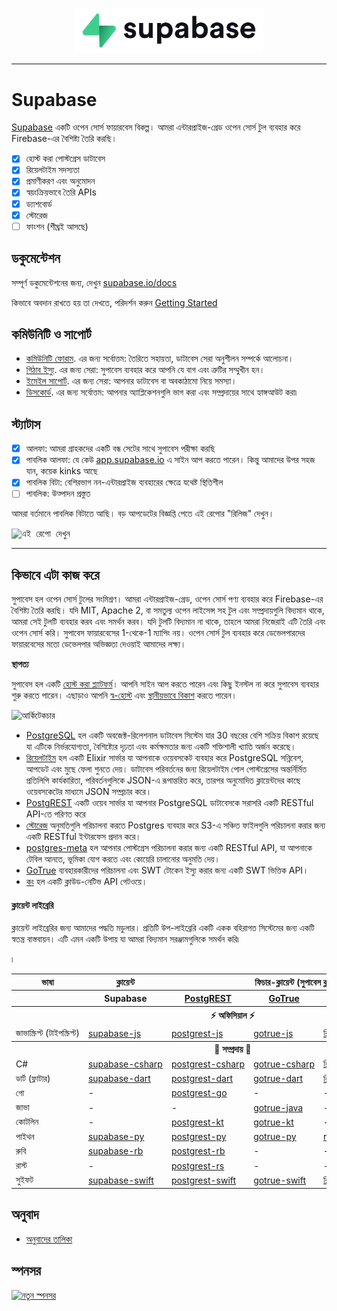 <p align="center">
<img width="300" src="https://raw.githubusercontent.com/supabase/supabase/master/web/static/supabase-light-rounded-corner-background.svg"/>
</p>

---

# Supabase

[Supabase](https://supabase.com) একটি ওপেন সোর্স ফায়ারবেস বিকল্প। আমরা এন্টারপ্রাইজ-গ্রেড ওপেন সোর্স টুল ব্যবহার করে Firebase-এর বৈশিষ্ট্য তৈরি করছি।

- [x] হোস্ট করা পোস্টগ্রেস ডাটাবেস
- [x] রিয়েলটাইম সদস্যতা
- [x] প্রমাণীকরণ এবং অনুমোদন
- [x] স্বয়ংক্রিয়ভাবে তৈরি APIs
- [x] ড্যাশবোর্ড
- [x] স্টোরেজ
- [ ] ফাংশন (শীঘ্রই আসছে)

## ডকুমেন্টেশন

সম্পূর্ণ ডকুমেন্টেশনের জন্য, দেখুন [supabase.io/docs](https://supabase.com/docs)

কিভাবে অবদান রাখতে হয় তা দেখতে, পরিদর্শন করুন [Getting Started](./DEVELOPERS.md)

## কমিউনিটি ও সাপোর্ট

- [কমিউনিটি ফোরাম](https://github.com/supabase/supabase/discussions). এর জন্য সর্বোত্তম: তৈরিতে সহায়তা, ডাটাবেস সেরা অনুশীলন সম্পর্কে আলোচনা।
- [গিঠাব ইস্যু](https://github.com/supabase/supabase/issues). এর জন্য সেরা: সুপাবেস ব্যবহার করে আপনি যে বাগ এবং ত্রুটির সম্মুখীন হন।
- [ইমেইল সাপোর্ট](https://supabase.com/docs/support#business-support). এর জন্য সেরা: আপনার ডাটাবেস বা অবকাঠামো নিয়ে সমস্যা।
- [ডিসকোর্ড](https://discord.supabase.com). এর জন্য সর্বোত্তম: আপনার অ্যাপ্লিকেশনগুলি ভাগ করা এবং সম্প্রদায়ের সাথে হ্যাঙ্গআউট করা৷

## স্ট্যাটাস

- [x] আলফা: আমরা গ্রাহকদের একটি বন্ধ সেটের সাথে সুপাবেস পরীক্ষা করছি
- [x] পাবলিক আলফা: যে কেউ [app.supabase.io](https://app.supabase.io) এ সাইন আপ করতে পারেন। কিন্তু আমাদের উপর সহজ যান, কয়েক kinks আছে
- [x] পাবলিক বিটা: বেশিরভাগ নন-এন্টারপ্রাইজ ব্যবহারের ক্ষেত্রে যথেষ্ট স্থিতিশীল
- [ ] পাবলিক: উত্পাদন প্রস্তুত

আমরা বর্তমানে পাবলিক বিটাতে আছি। বড় আপডেটের বিজ্ঞপ্তি পেতে এই রেপোর "রিলিজ" দেখুন।

<kbd><img src="https://gitcdn.link/repo/supabase/supabase/master/web/static/watch-repo.gif" alt="এই রেপো দেখুন"/></kbd>

---

## কিভাবে এটা কাজ করে

সুপাবেস হল ওপেন সোর্স টুলের সংমিশ্রণ। আমরা এন্টারপ্রাইজ-গ্রেড, ওপেন সোর্স পণ্য ব্যবহার করে Firebase-এর বৈশিষ্ট্য তৈরি করছি। যদি MIT, Apache 2, বা সমতুল্য ওপেন লাইসেন্স সহ টুল এবং সম্প্রদায়গুলি বিদ্যমান থাকে, আমরা সেই টুলটি ব্যবহার করব এবং সমর্থন করব। যদি টুলটি বিদ্যমান না থাকে, তাহলে আমরা নিজেরাই এটি তৈরি এবং ওপেন সোর্স করি। সুপাবেস ফায়ারবেসের 1-থেকে-1 ম্যাপিং নয়। ওপেন সোর্স টুল ব্যবহার করে ডেভেলপারদের ফায়ারবেসের মতো ডেভেলপার অভিজ্ঞতা দেওয়াই আমাদের লক্ষ্য।

**স্থাপত্য**

সুপাবেস হল একটি [হোস্ট করা প্ল্যাটফর্ম](https://app.supabase.io)। আপনি সাইন আপ করতে পারেন এবং কিছু ইনস্টল না করে সুপাবেস ব্যবহার শুরু করতে পারেন।
এছাড়াও আপনি [স্ব-হোস্ট](https://supabase.com/docs/guides/self-hosting) এবং [স্থানীয়ভাবে বিকাশ](https://supabase.com/docs/guides/local-development) করতে পারেন।

![আর্কিটেকচার](https://supabase.com/docs/assets/images/supabase-architecture-9050a7317e9ec7efb7807f5194122e48.png)

- [PostgreSQL](https://www.postgresql.org/) হল একটি অবজেক্ট-রিলেশনাল ডাটাবেস সিস্টেম যার 30 বছরের বেশি সক্রিয় বিকাশ রয়েছে যা এটিকে নির্ভরযোগ্যতা, বৈশিষ্ট্যের দৃঢ়তা এবং কর্মক্ষমতার জন্য একটি শক্তিশালী খ্যাতি অর্জন করেছে।
- [রিয়েলটাইম](https://github.com/supabase/realtime) হল একটি Elixir সার্ভার যা আপনাকে ওয়েবসকেট ব্যবহার করে PostgreSQL সন্নিবেশ, আপডেট এবং মুছে ফেলা শুনতে দেয়। ডাটাবেস পরিবর্তনের জন্য রিয়েলটাইম পোল পোস্টগ্রেসের অন্তর্নির্মিত প্রতিলিপি কার্যকারিতা, পরিবর্তনগুলিকে JSON-এ রূপান্তরিত করে, তারপর অনুমোদিত ক্লায়েন্টদের কাছে ওয়েবসকেটের মাধ্যমে JSON সম্প্রচার করে।
- [PostgREST](http://postgrest.org/) একটি ওয়েব সার্ভার যা আপনার PostgreSQL ডাটাবেসকে সরাসরি একটি RESTful API-তে পরিণত করে
- [স্টোরেজ](https://github.com/supabase/storage-api) অনুমতিগুলি পরিচালনা করতে Postgres ব্যবহার করে S3-এ সঞ্চিত ফাইলগুলি পরিচালনা করার জন্য একটি RESTful ইন্টারফেস প্রদান করে।
- [postgres-meta](https://github.com/supabase/postgres-meta) হল আপনার পোস্টগ্রেস পরিচালনা করার জন্য একটি RESTful API, যা আপনাকে টেবিল আনতে, ভূমিকা যোগ করতে এবং কোয়েরি চালানোর অনুমতি দেয়।
- [GoTrue](https://github.com/netlify/gotrue) ব্যবহারকারীদের পরিচালনা এবং SWT টোকেন ইস্যু করার জন্য একটি SWT ভিত্তিক API।
- [কং](https://github.com/Kong/kong) হল একটি ক্লাউড-নেটিভ API গেটওয়ে।

#### ক্লায়েন্ট লাইব্রেরি

ক্লায়েন্ট লাইব্রেরির জন্য আমাদের পদ্ধতি মডুলার। প্রতিটি উপ-লাইব্রেরি একটি একক বহিরাগত সিস্টেমের জন্য একটি স্বতন্ত্র বাস্তবায়ন। এটি এমন একটি উপায় যা আমরা বিদ্যমান সরঞ্জামগুলিকে সমর্থন করি৷

<table style="table-layout:fixed; white-space: nowrap;">৷
  <tr>
    <th>ভাষা</th>
    <th>ক্লায়েন্ট</th>
    <th colspan="4">ফিচার-ক্লায়েন্ট (সুপাবেস ক্লায়েন্টে বান্ডিল)</th>
  </tr>
  <tr>
    <th></th>
    <th>Supabase</th>
    <th><a href="https://github.com/postgrest/postgrest" target="_blank" rel="noopener noreferrer">PostgREST</a></th>
    <th><a href="https://github.com/supabase/gotrue" target="_blank" rel="noopener noreferrer">GoTrue</a></th>
    <th><a href="https://github.com/supabase/realtime" target="_blank" rel="noopener noreferrer">রিয়েলটাইম</a></th>
    <th><a href="https://github.com/supabase/storage-api" target="_blank" rel="noopener noreferrer">স্টোরেজ</a></th>
  </tr>
  <!-- নতুন সারির জন্য টেমপ্লেট -->
  <!-- সারি শুরু করুন
  <tr>
    <td>lang</td>
    <td><a href="https://github.com/supabase-community/supabase-lang" target="_blank" rel="noopener noreferrer">supabase-lang</a></td>
    <td><a href="https://github.com/supabase-community/postgrest-lang" target="_blank" rel="noopener noreferrer">postgrest-lang</a></td>
    <td><a href="https://github.com/supabase-community/gotrue-lang" target="_blank" rel="noopener noreferrer">gotrue-lang</a></td>
    <td><a href="https://github.com/supabase-community/realtime-lang" target="_blank" rel="noopener noreferrer">রিয়েলটাইম-ল্যাং</a></td>
    <td><a href="https://github.com/supabase-community/storage-lang" target="_blank" rel="noopener noreferrer">স্টোরেজ-ল্যাং</a></td>
  </tr>
  শেষ সারি -->
  <th colspan="6">⚡️ অফিসিয়াল ⚡️</th>
  <tr>
    <td>জাভাস্ক্রিপ্ট (টাইপস্ক্রিপ্ট)</td>
    <td><a href="https://github.com/supabase/supabase-js" target="_blank" rel="noopener noreferrer">supabase-js</a></td>
    <td><a href="https://github.com/supabase/postgrest-js" target="_blank" rel="noopener noreferrer">postgrest-js</a></td>
    <td><a href="https://github.com/supabase/gotrue-js" target="_blank" rel="noopener noreferrer">gotrue-js</a></td>
    <td><a href="https://github.com/supabase/realtime-js" target="_blank" rel="noopener noreferrer">রিয়েলটাইম-জেএস</a></td>
    <td><a href="https://github.com/supabase/storage-js" target="_blank" rel="noopener noreferrer">storage-js</a></td>
  </tr>
  <th colspan="6">💚 সম্প্রদায় 💚</th>
  <tr>
    <td>C#</td>
    <td><a href="https://github.com/supabase-community/supabase-csharp" target="_blank" rel="noopener noreferrer">supabase-csharp</a></td>
    <td><a href="https://github.com/supabase-community/postgrest-csharp" target="_blank" rel="noopener noreferrer">postgrest-csharp</a></td>
    <td><a href="https://github.com/supabase-community/gotrue-csharp" target="_blank" rel="noopener noreferrer">gotrue-csharp</a></td>
    <td><a href="https://github.com/supabase-community/realtime-csharp" target="_blank" rel="noopener noreferrer">রিয়েলটাইম-csharp</a></td>
    <td>-</td>
  </tr>
  <tr>
    <td>ডার্ট (ফ্লাটার)</td>
    <td><a href="https://github.com/supabase/supabase-dart" target="_blank" rel="noopener noreferrer">supabase-dart</a></td>
    <td><a href="https://github.com/supabase/postgrest-dart" target="_blank" rel="noopener noreferrer">postgrest-dart</a></td>
    <td><a href="https://github.com/supabase/gotrue-dart" target="_blank" rel="noopener noreferrer">gotrue-dart</a></td>
    <td><a href="https://github.com/supabase/realtime-dart" target="_blank" rel="noopener noreferrer">রিয়েলটাইম-ডার্ট</a></td>
    <td><a href="https://github.com/supabase/storage-dart" target="_blank" rel="noopener noreferrer">storage-dart</a></td>
  </tr>
  <tr>
    <td>গো</td>
    <td>-</td>
    <td><a href="https://github.com/supabase-community/postgrest-go" target="_blank" rel="noopener noreferrer">postgrest-go</a></td>
    <td>-</td>
    <td>-</td>
    <td>-</td>
  </tr>
  <tr>
    <td>জাভা</td>
    <td>-</td>
    <td>-</td>
    <td><a href="https://github.com/supabase-community/gotrue-java" target="_blank" rel="noopener noreferrer">gotrue-java</a></td>
    <td>-</td>
    <td>-</td>
  </tr>
  <tr>
    <td>কোটলিন</td>
    <td>-</td>
    <td><a href="https://github.com/supabase-community/postgrest-kt" target="_blank" rel="noopener noreferrer">postgrest-kt</a></td>
    <td><a href="https://github.com/supabase-community/gotrue-kt" target="_blank" rel="noopener noreferrer">gotrue-kt</a></td>
    <td>-</td>
    <td>-</td>
  </tr>
  <tr>
    <td>পাইথন</td>
    <td><a href="https://github.com/supabase-community/supabase-py" target="_blank" rel="noopener noreferrer">supabase-py</a></td>
    <td><a href="https://github.com/supabase-community/postgrest-py" target="_blank" rel="noopener noreferrer">postgrest-py</a></td>
    <td><a href="https://github.com/supabase-community/gotrue-py" target="_blank" rel="noopener noreferrer">gotrue-py</a></td>
    <td><a href="https://github.com/supabase-community/realtime-py" target="_blank" rel="noopener noreferrer">realtime-py</a></td>
    <td>-</td>
  </tr>
  <tr>
    <td>রুবি</td>
    <td><a href="https://github.com/supabase-community/supabase-rb" target="_blank" rel="noopener noreferrer">supabase-rb</a></td>
    <td><a href="https://github.com/supabase-community/postgrest-rb" target="_blank" rel="noopener noreferrer">postgrest-rb</a></td>
    <td>-</td>
    <td>-</td>
    <td>-</td>
  </tr>
  <tr>
    <td>রাস্ট</td>
    <td>-</td>
    <td><a href="https://github.com/supabase-community/postgrest-rs" target="_blank" rel="noopener noreferrer">postgrest-rs</a></td>
    <td>-</td>
    <td>-</td>
    <td>-</td>
  </tr>
  <tr>
    <td>সুইফট</td>
    <td><a href="https://github.com/supabase-community/supabase-swift" target="_blank" rel="noopener noreferrer">supabase-swift</a></td>
    <td><a href="https://github.com/supabase-community/postgrest-swift" target="_blank" rel="noopener noreferrer">postgrest-swift</a></td>
    <td><a href="https://github.com/supabase-community/gotrue-swift" target="_blank" rel="noopener noreferrer">gotrue-swift</a></td>
    <td><a href="https://github.com/supabase-community/realtime-swift" target="_blank" rel="noopener noreferrer">রিয়েলটাইম-সুইফট</a></td>
    <td><a href="https://github.com/supabase-community/storage-swift" target="_blank" rel="noopener noreferrer">স্টোরেজ-সুইফট</a></td>
  </tr>
</table>

## অনুবাদ

- [অনুবাদের তালিকা](/i18n/languages.md) <!--- Keep only this -->

## স্পনসর

[![নতুন স্পনসর](https://user-images.githubusercontent.com/10214025/90518111-e74bbb00-e198-11ea-8f88-c9e3c1aa4b5b.png)](https://github.com/sponsors/supabase)
